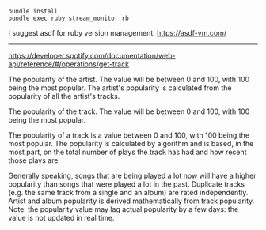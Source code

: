 
```
bundle install
bundle exec ruby stream_monitor.rb
```

I suggest asdf for ruby version management: https://asdf-vm.com/

---

https://developer.spotify.com/documentation/web-api/reference/#/operations/get-track


The popularity of the artist. The value will be between 0 and
100, with 100 being the most popular. The artist's popularity
is calculated from the popularity of all the artist's tracks.

The popularity of the track. The value will be between 0 and 100,
with 100 being the most popular.

The popularity of a track is a value between 0 and 100, with 100
being the most popular. The popularity is calculated by algorithm
and is based, in the most part, on the total number of plays the
track has had and how recent those plays are.

Generally speaking, songs that are being played a lot now will
have a higher popularity than songs that were played a lot in the
past. Duplicate tracks (e.g. the same track from a single and an
album) are rated independently. Artist and album popularity is
derived mathematically from track popularity. Note: the popularity
value may lag actual popularity by a few days: the value is not
updated in real time.

